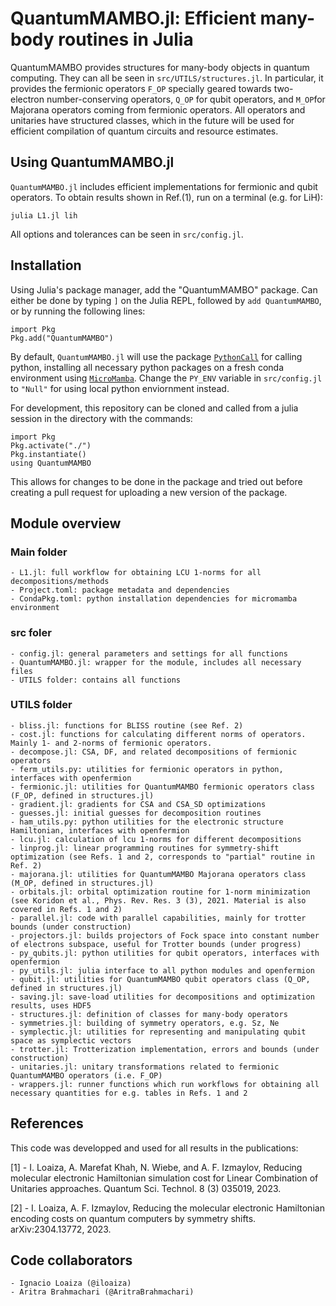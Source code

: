# QuantumMAMBO.jl: Efficient many-body routines in Julia

QuantumMAMBO provides structures for many-body objects in quantum computing. They can all be seen in `src/UTILS/structures.jl`. In particular, it provides the fermionic operators `F_OP` specially geared towards two-electron number-conserving operators, `Q_OP` for qubit operators, and `M_OP`for Majorana operators coming from fermionic operators. All operators and unitaries have structured classes, which in the future will be used for efficient compilation of quantum circuits and resource estimates.


## Using QuantumMAMBO.jl
`QuantumMAMBO.jl` includes efficient implementations for fermionic and qubit operators. To obtain results shown in Ref.(1), run on a terminal (e.g. for LiH):

`julia L1.jl lih`

All options and tolerances can be seen in `src/config.jl`.

## Installation
Using Julia's package manager, add the "QuantumMAMBO" package. Can either be done by typing `]` on the Julia REPL, followed by `add QuantumMAMBO`, or by running the following lines:
```
import Pkg
Pkg.add("QuantumMAMBO")
```

By default, `QuantumMAMBO.jl` will use the package [`PythonCall`](https://github.com/cjdoris/PythonCall.jl) for calling python, installing all necessary python packages on a fresh conda environment using [`MicroMamba`](https://github.com/cjdoris/MicroMamba.jl). Change the `PY_ENV` variable in `src/config.jl` to `"Null"` for using local python enviornment instead.

For development, this repository can be cloned and called from a julia session in the directory with the commands:
```
import Pkg
Pkg.activate("./")
Pkg.instantiate()
using QuantumMAMBO
```
This allows for changes to be done in the package and tried out before creating a pull request for uploading a new version of the package.


## Module overview

### Main folder
	- L1.jl: full workflow for obtaining LCU 1-norms for all decompositions/methods
	- Project.toml: package metadata and dependencies
	- CondaPkg.toml: python installation dependencies for micromamba environment


### src foler
	- config.jl: general parameters and settings for all functions
	- QuantumMAMBO.jl: wrapper for the module, includes all necessary files
	- UTILS folder: contains all functions

### UTILS folder
	- bliss.jl: functions for BLISS routine (see Ref. 2)
	- cost.jl: functions for calculating different norms of operators. Mainly 1- and 2-norms of fermionic operators.
	- decompose.jl: CSA, DF, and related decompositions of fermionic operators
	- ferm_utils.py: utilities for fermionic operators in python, interfaces with openfermion
	- fermionic.jl: utilities for QuantumMAMBO fermionic operators class (F_OP, defined in structures.jl)
	- gradient.jl: gradients for CSA and CSA_SD optimizations
	- guesses.jl: initial guesses for decomposition routines
	- ham_utils.py: python utilities for the electronic structure Hamiltonian, interfaces with openfermion
	- lcu.jl: calculation of lcu 1-norms for different decompositions
	- linprog.jl: linear programming routines for symmetry-shift optimization (see Refs. 1 and 2, corresponds to "partial" routine in Ref. 2)
	- majorana.jl: utilities for QuantumMAMBO Majorana operators class (M_OP, defined in structures.jl)
	- orbitals.jl: orbital optimization routine for 1-norm minimization (see Koridon et al., Phys. Rev. Res. 3 (3), 2021. Material is also covered in Refs. 1 and 2)
	- parallel.jl: code with parallel capabilities, mainly for trotter bounds (under construction)
	- projectors.jl: builds projectors of Fock space into constant number of electrons subspace, useful for Trotter bounds (under progress)
	- py_qubits.jl: python utilities for qubit operators, interfaces with openfermion
	- py_utils.jl: julia interface to all python modules and openfermion
	- qubit.jl: utilities for QuantumMAMBO qubit operators class (Q_OP, defined in structures.jl)
	- saving.jl: save-load utilities for decompositions and optimization results, uses HDF5
	- structures.jl: definition of classes for many-body operators
	- symmetries.jl: building of symmetry operators, e.g. Sz, Ne
	- symplectic.jl: utilities for representing and manipulating qubit space as symplectic vectors
	- trotter.jl: Trotterization implementation, errors and bounds (under construction)
	- unitaries.jl: unitary transformations related to fermionic QuantumMAMBO operators (i.e. F_OP)
	- wrappers.jl: runner functions which run workflows for obtaining all necessary quantities for e.g. tables in Refs. 1 and 2


## References
This code was developped and used for all results in the publications:

[1] - I. Loaiza, A. Marefat Khah, N. Wiebe, and A. F. Izmaylov, Reducing molecular electronic Hamiltonian simulation cost for Linear Combination of Unitaries approaches. Quantum Sci. Technol. 8 (3) 035019, 2023.

[2] - I. Loaiza, A. F. Izmaylov, Reducing the molecular electronic Hamiltonian encoding costs on quantum computers by symmetry shifts. arXiv:2304.13772, 2023.

## Code collaborators
	- Ignacio Loaiza (@iloaiza)
	- Aritra Brahmachari (@AritraBrahmachari)

